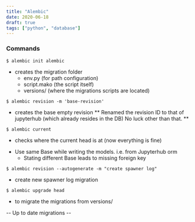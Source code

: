 ```yaml
---
title: "Alembic"
date: 2020-06-18
draft: true
tags: ["python", "database"]
---
```


### Commands

`$ alembic init alembic`
- creates the migration folder
    - env.py (for path configuration)
    - script.mako (the script itself)
    - versions/ (where the migrations scripts are located)

`$ alembic revision -m 'base-revision'`
- creates the base empty revision
** Renamed the revision ID to that of jupyterhub (which already resides in the DB) No luck other than that. **

`$ alembic current`
- checks where the current head is at (now everything is fine)


* Use same Base while writing the models. i.e. from Jupyterhub orm
    - Stating different Base leads to missing foreign key


`$ alembic revision --autogenerate -m "create spawner log"`
- create new spawner log migration

`$ alembic upgrade head`
- to migrate the migrations from versions/

-- Up to date migrations --
